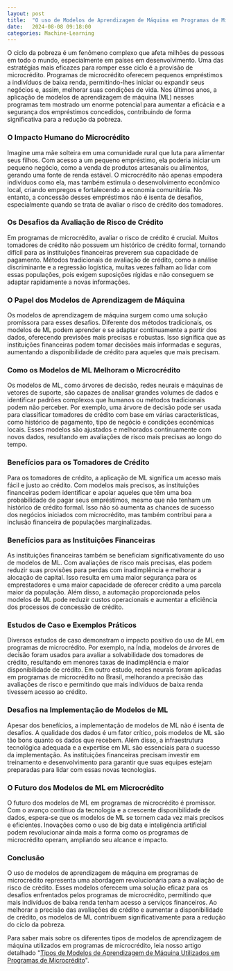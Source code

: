 ```yaml
---
layout: post
title:  "O uso de Modelos de Aprendizagem de Máquina em Programas de Microcrédito como contribuição para redução do ciclo pobreza"
date:   2024-08-08 09:18:00
categories: Machine-Learning
---
```


O ciclo da pobreza é um fenômeno complexo que afeta milhões de pessoas em todo o mundo, especialmente em países em desenvolvimento. Uma das estratégias mais eficazes para romper esse ciclo é a provisão de microcrédito. Programas de microcrédito oferecem pequenos empréstimos a indivíduos de baixa renda, permitindo-lhes iniciar ou expandir seus negócios e, assim, melhorar suas condições de vida. Nos últimos anos, a aplicação de modelos de aprendizagem de máquina (ML) nesses programas tem mostrado um enorme potencial para aumentar a eficácia e a segurança dos empréstimos concedidos, contribuindo de forma significativa para a redução da pobreza.

### O Impacto Humano do Microcrédito

Imagine uma mãe solteira em uma comunidade rural que luta para alimentar seus filhos. Com acesso a um pequeno empréstimo, ela poderia iniciar um pequeno negócio, como a venda de produtos artesanais ou alimentos, gerando uma fonte de renda estável. O microcrédito não apenas empodera indivíduos como ela, mas também estimula o desenvolvimento econômico local, criando empregos e fortalecendo a economia comunitária. No entanto, a concessão desses empréstimos não é isenta de desafios, especialmente quando se trata de avaliar o risco de crédito dos tomadores.

### Os Desafios da Avaliação de Risco de Crédito

Em programas de microcrédito, avaliar o risco de crédito é crucial. Muitos tomadores de crédito não possuem um histórico de crédito formal, tornando difícil para as instituições financeiras preverem sua capacidade de pagamento. Métodos tradicionais de avaliação de crédito, como a análise discriminante e a regressão logística, muitas vezes falham ao lidar com essas populações, pois exigem suposições rígidas e não conseguem se adaptar rapidamente a novas informações.

### O Papel dos Modelos de Aprendizagem de Máquina

Os modelos de aprendizagem de máquina surgem como uma solução promissora para esses desafios. Diferente dos métodos tradicionais, os modelos de ML podem aprender e se adaptar continuamente a partir dos dados, oferecendo previsões mais precisas e robustas. Isso significa que as instituições financeiras podem tomar decisões mais informadas e seguras, aumentando a disponibilidade de crédito para aqueles que mais precisam.

### Como os Modelos de ML Melhoram o Microcrédito

Os modelos de ML, como árvores de decisão, redes neurais e máquinas de vetores de suporte, são capazes de analisar grandes volumes de dados e identificar padrões complexos que humanos ou métodos tradicionais podem não perceber. Por exemplo, uma árvore de decisão pode ser usada para classificar tomadores de crédito com base em várias características, como histórico de pagamento, tipo de negócio e condições econômicas locais. Esses modelos são ajustados e melhorados continuamente com novos dados, resultando em avaliações de risco mais precisas ao longo do tempo.

### Benefícios para os Tomadores de Crédito

Para os tomadores de crédito, a aplicação de ML significa um acesso mais fácil e justo ao crédito. Com modelos mais precisos, as instituições financeiras podem identificar e apoiar aqueles que têm uma boa probabilidade de pagar seus empréstimos, mesmo que não tenham um histórico de crédito formal. Isso não só aumenta as chances de sucesso dos negócios iniciados com microcrédito, mas também contribui para a inclusão financeira de populações marginalizadas.

### Benefícios para as Instituições Financeiras

As instituições financeiras também se beneficiam significativamente do uso de modelos de ML. Com avaliações de risco mais precisas, elas podem reduzir suas provisões para perdas com inadimplência e melhorar a alocação de capital. Isso resulta em uma maior segurança para os emprestadores e uma maior capacidade de oferecer crédito a uma parcela maior da população. Além disso, a automação proporcionada pelos modelos de ML pode reduzir custos operacionais e aumentar a eficiência dos processos de concessão de crédito.

### Estudos de Caso e Exemplos Práticos

Diversos estudos de caso demonstram o impacto positivo do uso de ML em programas de microcrédito. Por exemplo, na Índia, modelos de árvores de decisão foram usados para avaliar a solvabilidade dos tomadores de crédito, resultando em menores taxas de inadimplência e maior disponibilidade de crédito. Em outro estudo, redes neurais foram aplicadas em programas de microcrédito no Brasil, melhorando a precisão das avaliações de risco e permitindo que mais indivíduos de baixa renda tivessem acesso ao crédito.

### Desafios na Implementação de Modelos de ML

Apesar dos benefícios, a implementação de modelos de ML não é isenta de desafios. A qualidade dos dados é um fator crítico, pois modelos de ML são tão bons quanto os dados que recebem. Além disso, a infraestrutura tecnológica adequada e a expertise em ML são essenciais para o sucesso da implementação. As instituições financeiras precisam investir em treinamento e desenvolvimento para garantir que suas equipes estejam preparadas para lidar com essas novas tecnologias.

### O Futuro dos Modelos de ML em Microcrédito

O futuro dos modelos de ML em programas de microcrédito é promissor. Com o avanço contínuo da tecnologia e a crescente disponibilidade de dados, espera-se que os modelos de ML se tornem cada vez mais precisos e eficientes. Inovações como o uso de big data e inteligência artificial podem revolucionar ainda mais a forma como os programas de microcrédito operam, ampliando seu alcance e impacto.

### Conclusão

O uso de modelos de aprendizagem de máquina em programas de microcrédito representa uma abordagem revolucionária para a avaliação de risco de crédito. Esses modelos oferecem uma solução eficaz para os desafios enfrentados pelos programas de microcrédito, permitindo que mais indivíduos de baixa renda tenham acesso a serviços financeiros. Ao melhorar a precisão das avaliações de crédito e aumentar a disponibilidade de crédito, os modelos de ML contribuem significativamente para a redução do ciclo da pobreza.

Para saber mais sobre os diferentes tipos de modelos de aprendizagem de máquina utilizados em programas de microcrédito, leia nosso artigo detalhado "[Tipos de Modelos de Aprendizagem de Máquina Utilizados em Programas de Microcrédito](https://mafconsultoriaetreinamento.com/blog/machine-learning/2024/07/23/Tipos-de-Modelos-de-Aprendizagem-de-Maquina-Utilizados-em-Programas-de-microcredito.html)".
